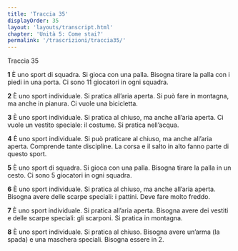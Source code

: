 ```yaml
---
title: 'Traccia 35'
displayOrder: 35
layout: 'layouts/transcript.html'
chapter: 'Unità 5: Come stai?'
permalink: '/trascrizioni/traccia35/'
---
```


Traccia 35

**1** È uno sport di squadra. Si gioca con una palla. Bisogna tirare la palla con i piedi in una porta. Ci sono 11 giocatori in ogni squadra.

**2** È uno sport individuale. Si pratica all’aria aperta. Si può fare in montagna, ma anche in pianura. Ci vuole una bicicletta.

**3** È uno sport individuale. Si pratica al chiuso, ma anche all’aria aperta. Ci vuole un vestito speciale: il costume. Si pratica nell’acqua.

**4** È uno sport individuale. Si può praticare al chiuso, ma anche all’aria aperta. Comprende tante discipline. La corsa e il salto in alto fanno parte di questo sport.

**5** È uno sport di squadra. Si gioca con una palla. Bisogna tirare la palla in un cesto. Ci sono 5 giocatori in ogni squadra.

**6** È uno sport individuale. Si pratica al chiuso, ma anche all’aria aperta. Bisogna avere delle scarpe speciali: i pattini. Deve fare molto freddo.

**7** È uno sport individuale. Si pratica all’aria aperta. Bisogna avere dei vestiti e delle scarpe speciali: gli scarponi. Si pratica in montagna.

**8** È uno sport individuale. Si pratica al chiuso. Bisogna avere un’arma (la spada) e una maschera speciali. Bisogna essere in 2.

